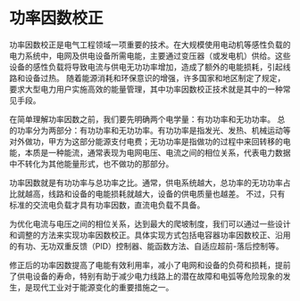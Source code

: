 # 功率因数校正

功率因数校正是电气工程领域一项重要的技术。在大规模使用电动机等感性负载的电力系统中，电网及供电设备所需电能，主要通过变压器（或发电机）供给。这些设备的感性负载将导致电流与供电无功功率增加，造成了额外的电能损耗，引起线路和设备过热。 随着能源消耗和环保意识的增强，许多国家和地区制定了规定，要求大型电力用户实施高效的能量管理，其中功率因数校正技术就是其中的一种常见手段。

在简单理解功率因数之前，我们要先明确两个电学量：有功功率和无功功率。  总的功率分为两部分：有功功率和无功功率。有功功率是指发光、发热、机械运动等对外做功，甲方为这部分能源支付电费；无功功率是指做功的过程中来回转移的电能，本质是一种能流，通常表现为电网电压、电流之间的相位关系，代表电力数据中不转化为其他能量形式，也不做功的那部分。

功率因数就是有功功率与总功率之比。通常，供电系统越大，总功率的无功功率占比就越高，线路和设备的电能损耗就越大，设备的供电质量也越差。 不过，只有标准的交流电负载才具有功率因数，直流电负载不具备。

为优化电流与电压之间的相位关系，达到最大的爬坡制度，我们可以通过一些设计和调整的方法来实现功率因数校正。具体实现方式包括电容器功率因数校正、沿用的有功、无功双重反馈（PID）控制器、能函数方法、自适应超前-落后控制等。

修正后的功率因数提高了电能有效利用率，减小了电网和设备的负荷和损耗，提前了供电设备的寿命，特别有助于减少电力线路上的潜在故障和电弧等危险现象的发生，是现代工业对于能源变化的重要措施之一。